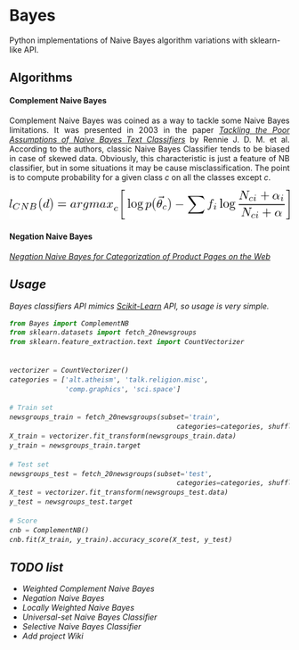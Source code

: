 # Bayes
Python implementations of Naive Bayes algorithm variations with sklearn-like API.

## Algorithms

#### Complement Naive Bayes

<p align='justify'>
Complement Naive Bayes was coined as a way to tackle some Naive Bayes limitations. 
It was presented in 2003 in the paper
 <i><a href='https://people.csail.mit.edu/jrennie/papers/icml03-nb.pdf'>Tackling the Poor Assumptions of Naive Bayes Text Classifiers</a></i>
 by Rennie J. D. M. et al. 
According to the authors, classic Naive Bayes Classifier tends to be biased in case of skewed data. 
Obviously, this characteristic is just a feature of NB classifier, but in some situations it may be cause misclassification.  
The point is to compute probability for a given class <i>c</i> on all the classes except <i>c</i>.
</p>


![Equation 1](./img/eq1.png)

#### Negation Naive Bayes

<i><a href='http://www.aclweb.org/anthology/R11-1083.pdf'>Negation Naive Bayes for Categorization of Product Pages on the Web</a>


## Usage

Bayes classifiers API mimics [Scikit-Learn](http://scikit-learn.org/stable/modules/classes.html) API, so usage is very simple.


``` python
from Bayes import ComplementNB
from sklearn.datasets import fetch_20newsgroups
from sklearn.feature_extraction.text import CountVectorizer


vectorizer = CountVectorizer()
categories = ['alt.atheism', 'talk.religion.misc',
              'comp.graphics', 'sci.space']

# Train set
newsgroups_train = fetch_20newsgroups(subset='train',
                                          categories=categories, shuffle=True)
X_train = vectorizer.fit_transform(newsgroups_train.data)
y_train = newsgroups_train.target

# Test set
newsgroups_test = fetch_20newsgroups(subset='test',
                                          categories=categories, shuffle=True)
X_test = vectorizer.fit_transform(newsgroups_test.data)
y_test = newsgroups_test.target

# Score 
cnb = ComplementNB()
cnb.fit(X_train, y_train).accuracy_score(X_test, y_test)
```




## TODO list
* Weighted Complement Naive Bayes
* Negation Naive Bayes
* Locally Weighted Naive Bayes
* Universal-set Naive Bayes Classifier
* Selective Naive Bayes Classifier
* Add project Wiki
